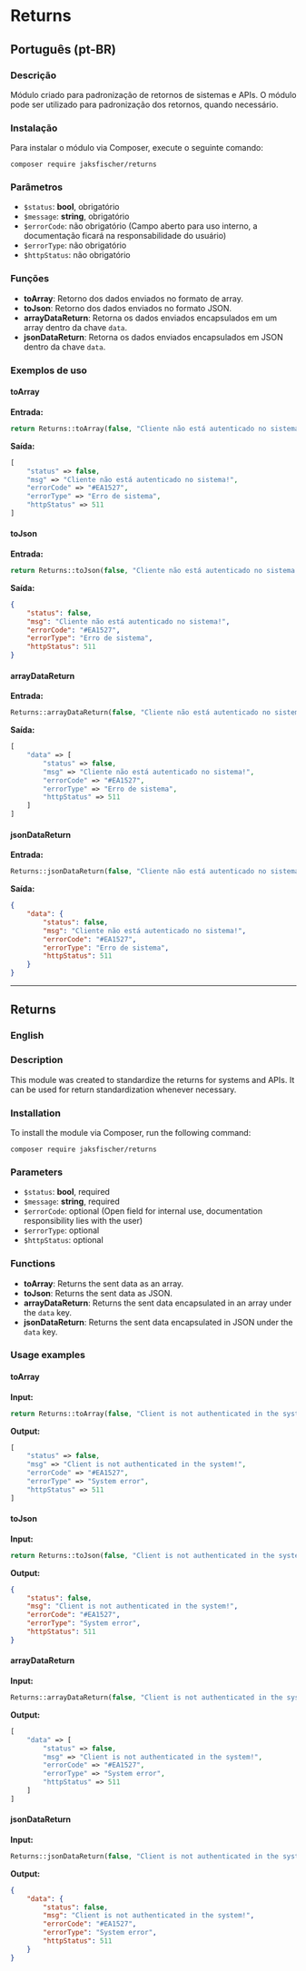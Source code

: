 
# Returns

## Português (pt-BR)

### Descrição
Módulo criado para padronização de retornos de sistemas e APIs. O módulo pode ser utilizado para padronização dos retornos, quando necessário.

### Instalação
Para instalar o módulo via Composer, execute o seguinte comando:

```
composer require jaksfischer/returns
```

### Parâmetros
- `$status`: **bool**, obrigatório
- `$message`: **string**, obrigatório
- `$errorCode`: não obrigatório (Campo aberto para uso interno, a documentação ficará na responsabilidade do usuário)
- `$errorType`: não obrigatório
- `$httpStatus`: não obrigatório

### Funções

- **toArray**: Retorno dos dados enviados no formato de array.
- **toJson**: Retorno dos dados enviados no formato JSON.
- **arrayDataReturn**: Retorna os dados enviados encapsulados em um array dentro da chave `data`.
- **jsonDataReturn**: Retorna os dados enviados encapsulados em JSON dentro da chave `data`.

### Exemplos de uso

#### toArray

**Entrada:**
```php
return Returns::toArray(false, "Cliente não está autenticado no sistema!", "#EA1527", "Erro de sistema", 511);
```

**Saída:**
```php
[
    "status" => false, 
    "msg" => "Cliente não está autenticado no sistema!", 
    "errorCode" => "#EA1527", 
    "errorType" => "Erro de sistema", 
    "httpStatus" => 511 
]
```

#### toJson

**Entrada:**
```php
return Returns::toJson(false, "Cliente não está autenticado no sistema!", "#EA1527", "Erro de sistema", 511);
```

**Saída:**
```json
{
    "status": false,
    "msg": "Cliente não está autenticado no sistema!",
    "errorCode": "#EA1527",
    "errorType": "Erro de sistema",
    "httpStatus": 511
}
```

#### arrayDataReturn

**Entrada:**
```php
Returns::arrayDataReturn(false, "Cliente não está autenticado no sistema!", "#EA1527", "Erro de sistema", 511);
```

**Saída:**
```php
[
    "data" => [
        "status" => false,
        "msg" => "Cliente não está autenticado no sistema!",
        "errorCode" => "#EA1527",
        "errorType" => "Erro de sistema",
        "httpStatus" => 511
    ]
]
```

#### jsonDataReturn

**Entrada:**
```php
Returns::jsonDataReturn(false, "Cliente não está autenticado no sistema!", "#EA1527", "Erro de sistema", 511);
```

**Saída:**
```json
{
    "data": {
        "status": false,
        "msg": "Cliente não está autenticado no sistema!",
        "errorCode": "#EA1527",
        "errorType": "Erro de sistema",
        "httpStatus": 511
    }
}
```

---

## Returns

### English

### Description
This module was created to standardize the returns for systems and APIs. It can be used for return standardization whenever necessary.

### Installation
To install the module via Composer, run the following command:

```
composer require jaksfischer/returns
```

### Parameters
- `$status`: **bool**, required
- `$message`: **string**, required
- `$errorCode`: optional (Open field for internal use, documentation responsibility lies with the user)
- `$errorType`: optional
- `$httpStatus`: optional

### Functions

- **toArray**: Returns the sent data as an array.
- **toJson**: Returns the sent data as JSON.
- **arrayDataReturn**: Returns the sent data encapsulated in an array under the `data` key.
- **jsonDataReturn**: Returns the sent data encapsulated in JSON under the `data` key.

### Usage examples

#### toArray

**Input:**
```php
return Returns::toArray(false, "Client is not authenticated in the system!", "#EA1527", "System error", 511);
```

**Output:**
```php
[
    "status" => false, 
    "msg" => "Client is not authenticated in the system!", 
    "errorCode" => "#EA1527", 
    "errorType" => "System error", 
    "httpStatus" => 511 
]
```

#### toJson

**Input:**
```php
return Returns::toJson(false, "Client is not authenticated in the system!", "#EA1527", "System error", 511);
```

**Output:**
```json
{
    "status": false,
    "msg": "Client is not authenticated in the system!",
    "errorCode": "#EA1527",
    "errorType": "System error",
    "httpStatus": 511
}
```

#### arrayDataReturn

**Input:**
```php
Returns::arrayDataReturn(false, "Client is not authenticated in the system!", "#EA1527", "System error", 511);
```

**Output:**
```php
[
    "data" => [
        "status" => false,
        "msg" => "Client is not authenticated in the system!",
        "errorCode" => "#EA1527",
        "errorType" => "System error",
        "httpStatus" => 511
    ]
]
```

#### jsonDataReturn

**Input:**
```php
Returns::jsonDataReturn(false, "Client is not authenticated in the system!", "#EA1527", "System error", 511);
```

**Output:**
```json
{
    "data": {
        "status": false,
        "msg": "Client is not authenticated in the system!",
        "errorCode": "#EA1527",
        "errorType": "System error",
        "httpStatus": 511
    }
}
```
